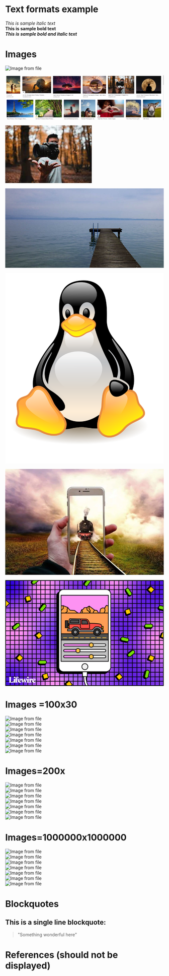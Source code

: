 # Text formats example

_This is sample italic text_  
**This is sample bold text**  
**_This is sample bold and italic text_**  

# Images 


![Image from file](mars.jpg)     

![Image from file](Capture.PNG)   

![Image from file](download.jfif)       

![Image from file](jpeg-home.jpg)     

![Image from file](NewTux.svg)       

![Image from file](train-5286580_1920.webp)        

![Image from file](free-gif-maker-apps-for-iphone-and-android-3486328-5419dd7227e145d39ef6566d52238835.gif)                    



# Images =100x30

  

![Image from file](mars.jpg=100x30)              
![Image from file](Capture.PNG=100x30)           
![Image from file](download.jfif=100x30)            
![Image from file](jpeg-home.jpg=100x30)               
![Image from file](NewTux.svg=100x30)                
![Image from file](train-5286580_1920.webp=100x30)                   
![Image from file](free-gif-maker-apps-for-iphone-and-android-3486328-5419dd7227e145d39ef6566d52238835.gif=100x30) 


# Images=200x



 
![Image from file](mars.jpg=200x)              
![Image from file](Capture.PNG=200x)           
![Image from file](download.jfif=200x)            
![Image from file](jpeg-home.jpg=200x)               
![Image from file](NewTux.svg=200x)                
![Image from file](train-5286580_1920.webp=200x)                   
![Image from file](free-gif-maker-apps-for-iphone-and-android-3486328-5419dd7227e145d39ef6566d52238835.gif=200x)  




# Images=1000000x1000000



  
![Image from file](mars.jpg=1000000x1000000)              
![Image from file](Capture.PNG=1000000x1000000)           
![Image from file](download.jfif=1000000x1000000)            
![Image from file](jpeg-home.jpg=1000000x1000000)               
![Image from file](NewTux.svg=1000000x1000000)                
![Image from file](train-5286580_1920.webp=1000000x1000000)                   
![Image from file](free-gif-maker-apps-for-iphone-and-android-3486328-5419dd7227e145d39ef6566d52238835.gif=1000000x1000000)  



# Blockquotes

## This is a single line blockquote:
> "Something wonderful here"  

# References (should not be displayed)

[reference-1]: www.google.com
[reference-2]: www.youtube.com
[reference-3]: https://st.motortrend.com/uploads/sites/10/2015/09/2016-Lamborghini-Aventador-LP-750-4-Superveloce-front-three-quarter-in-motion-026.jpg?interpolation=lanczos-none&fit=around|392:261

